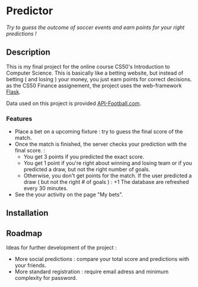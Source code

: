 # Predictor

 *Try to guess the outcome of soccer events and earn points for your right predictions !*

## Description

 This is my final project for the online course CS50's Introduction to Computer Science.
 This is basically like a betting website, but instead of betting ( and losing ) your money, you just earn points for correct decisions.
 as the CS50 Finance assignement, the project uses the web-framework [Flask](https://www.palletsprojects.com/p/flask/). 

Data used on this project is provided [API-Football.com](https://www.api-football.com/documentation).

### Features

* Place a bet on a upcoming fixture : try to guess the final score of the match.
* Once the match is finished, the server checks your prediction with the final score. : 
  - You get 3 points if you predicted the exact score. 
  - You get 1 point if you're right about winning and losing team or if you predicted a draw, but not the right number of goals.
  - Otherwise, you don't get points for the match. 
If the user predicted a draw ( but not the right # of goals ) : +1
The database are refreshed every 30 minutes.
* See the your activity on the page "My bets". 


## Installation

## Roadmap
Ideas for further development of the project :
* More social predictions : compare your total score and predictions with your friends.
* More standard registration : require email adress and minimum complexity for password. 